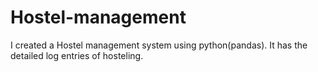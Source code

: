 # Hostel-management
I created a Hostel management system using python(pandas). It has the detailed log entries of hosteling.
